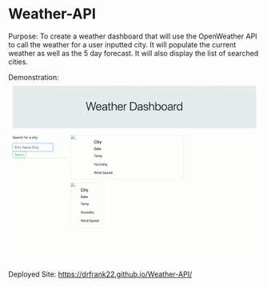 # Weather-API

Purpose:
To create a weather dashboard that will use the OpenWeather API to call the weather for a user inputted city. It will populate the current weather as well as the 5 day forecast. It will also display the list of searched cities.

Demonstration:
<img src="./assets/weather_forecast.gif">

Deployed Site: https://drfrank22.github.io/Weather-API/
